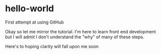 # hello-world
First attempt at using GitHub

Okay so let me mirror the tutorial. I'm here to learn front end development but I will admit I don't understand the "why" of many of these steps.

Here's to hoping clarity will fall upon me soon
